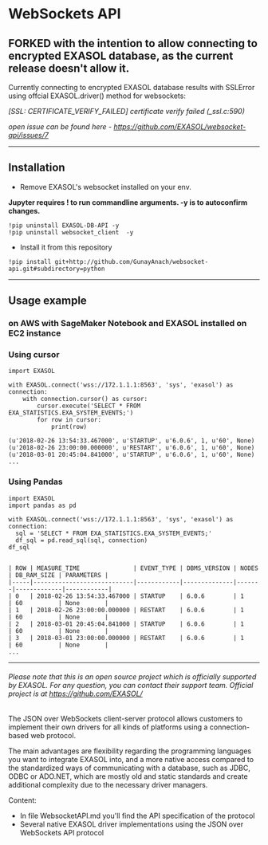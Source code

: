 # WebSockets API 

## FORKED with the intention to allow connecting to encrypted EXASOL database, as the current release doesn't allow it. 
Currently connecting to encrypted EXASOL database results with SSLError using offcial EXASOL.driver() method for websockets: 

*[SSL: CERTIFICATE_VERIFY_FAILED] certificate verify failed (_ssl.c:590)*

*open issue can be found here - https://github.com/EXASOL/websocket-api/issues/7*

----
## Installation

* Remove EXASOL's websocket installed on your env. 

**Jupyter requires ! to run commandline arguments. -y is to autoconfirm changes.**

```
!pip uninstall EXASOL-DB-API -y
!pip uninstall websocket_client  -y
```

* Install it from this repository

```
!pip install git+http://github.com/GunayAnach/websocket-api.git#subdirectory=python
```

----

## Usage example
### on AWS with SageMaker Notebook and EXASOL installed on EC2 instance

### Using cursor
```
import EXASOL

with EXASOL.connect('wss://172.1.1.1:8563', 'sys', 'exasol') as connection:
    with connection.cursor() as cursor:
        cursor.execute('SELECT * FROM EXA_STATISTICS.EXA_SYSTEM_EVENTS;')
        for row in cursor:
            print(row)

(u'2018-02-26 13:54:33.467000', u'STARTUP', u'6.0.6', 1, u'60', None)
(u'2018-02-26 23:00:00.000000', u'RESTART', u'6.0.6', 1, u'60', None)
(u'2018-03-01 20:45:04.841000', u'STARTUP', u'6.0.6', 1, u'60', None)
...
```

### Using Pandas
```
import EXASOL
import pandas as pd

with EXASOL.connect('wss://172.1.1.1:8563', 'sys', 'exasol') as connection:
  sql = 'SELECT * FROM EXA_STATISTICS.EXA_SYSTEM_EVENTS;'
  df_sql = pd.read_sql(sql, connection)
df_sql


| ROW | MEASURE_TIME               | EVENT_TYPE | DBMS_VERSION | NODES | DB_RAM_SIZE | PARAMETERS |
|-----|----------------------------|------------|--------------|-------|-------------|------------|
| 0   | 2018-02-26 13:54:33.467000 | STARTUP    | 6.0.6        | 1     | 60          | None       |
| 1   | 2018-02-26 23:00:00.000000 | RESTART    | 6.0.6        | 1     | 60          | None       |
| 2   | 2018-03-01 20:45:04.841000 | STARTUP    | 6.0.6        | 1     | 60          | None       |
| 3   | 2018-03-01 23:00:00.000000 | RESTART    | 6.0.6        | 1     | 60          | None       |
...
```

----

###### Please note that this is an open source project which is officially supported by EXASOL. For any question, you can contact their support team. Official project is at https://github.com/EXASOL/

The JSON over WebSockets client-server protocol allows customers to 
implement their own drivers for all kinds of platforms using a
connection-based web protocol.

The main advantages are flexibility regarding the programming languages
you want to integrate EXASOL into, and a more native access compared to 
the standardized ways of communicating with a database, such as JDBC, 
ODBC or ADO.NET, which are mostly old and static standards and create 
additional complexity due to the necessary driver managers.

Content:
* In file WebsocketAPI.md you'll find the API specification of the protocol
* Several native EXASOL driver implementations using the JSON over WebSockets API protocol
